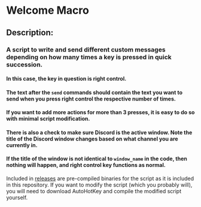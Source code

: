 # Welcome Macro

## Description:
### A script to write and send different custom messages depending on how many times a key is pressed in quick succession.

#### In this case, the key in question is right control.
#### The text after the `send` commands should contain the text you want to send when you press right control the respective number of times.
#### If you want to add more actions for more than 3 presses, it is easy to do so with minimal script modification.
#### There is also a check to make sure Discord is the active window. Note the title of the Discord window changes based on what channel you are currently in.
#### If the title of the window is not identical to `window_name` in the code, then nothing will happen, and right control key functions as normal.

Included in [releases](https://github.com/Malted-Wheaties/welcome-macro/releases) are pre-compiled binaries for the script as it is included in this repository. If you want to modify the script (which you probably will), you will need to download AutoHotKey and compile the modified script yourself.

